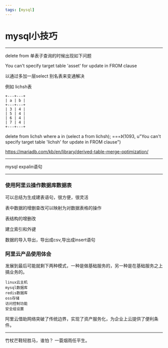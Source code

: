 ```yaml
---
tags: [mysql]
---
```

# mysql小技巧
---

delete from 单表子查询的时候出现如下问题

You can't specify target table 'asset' for update in FROM clause

以通过多加一层select 别名表来变通解决

例如
lichsh表
```
+---+---+
| a | b |
+---+---+
| 3 | 4 |
| 5 | 4 |
| 6 | 4 |
| 7 | 4 |
+---+---+
```

delete from lichsh where a in (select a from lichsh);  ===》(1093, u"You can't specify target table 'lichsh' for update in FROM clause")


https://mariadb.com/kb/en/library/derived-table-merge-optimization/

---

mysql expalin语句

---
### 使用阿里云操作数据库数据表
可以总结为生成建表语句，很方便，很灵活

表中数据的增删查改可以映射为对数据表格的操作

表结构的增删改

建立索引和外键

数据的导入导出，导出成csv,导出成insert语句


### 阿里云产品使用体会

发展到最后可能就剩下两种模式，一种是做基础服务的，另一种是在基础服务之上搞业务的。

```
linux云主机
mysql数据库
redis数据库
oss存储
访问控制功能
安全组设置
```
阿里云借助网络突破了传统边界，实现了资产服务化，为企业上云提供了便利条件。


---
竹杖芒鞋轻胜马，谁怕？ 一蓑烟雨任平生。
